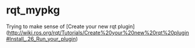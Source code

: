 # rqt_mypkg
Trying to make sense of [Create your new rqt plugin] (http://wiki.ros.org/rqt/Tutorials/Create%20your%20new%20rqt%20plugin#Install_.26_Run_your_plugin)

